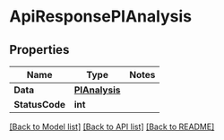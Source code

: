 # ApiResponsePIAnalysis

## Properties
Name | Type | Notes
------------ | ------------- | -------------
**Data** | **[**PIAnalysis**](../Model/PIAnalysis.md)**
**StatusCode** | **int**

[[Back to Model list]](../../README.md#documentation-for-models) [[Back to API list]](../../README.md#documentation-for-api-endpoints) [[Back to README]](../../README.md)
